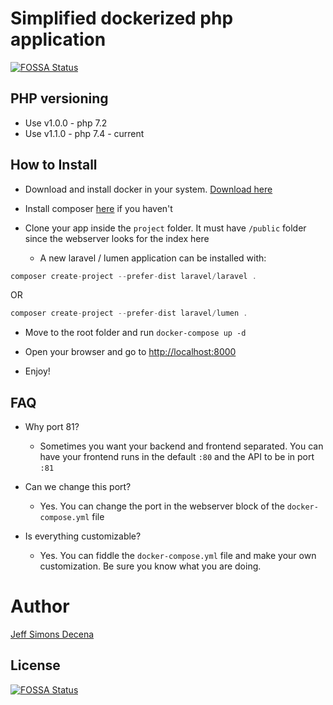 # Simplified dockerized php application
[![FOSSA Status](https://app.fossa.io/api/projects/git%2Bgithub.com%2Fjsdecena%2Fdocker-php-lemp.svg?type=shield)](https://app.fossa.io/projects/git%2Bgithub.com%2Fjsdecena%2Fdocker-php-lemp?ref=badge_shield)

## PHP versioning
- Use v1.0.0 - php 7.2
- Use v1.1.0 - php 7.4 - current

## How to Install

- Download and install docker in your system. [Download here](https://www.docker.com/get-started)

- Install composer [here](https://getcomposer.org/doc/00-intro.md) if you haven't

- Clone your app inside the `project` folder. It must have `/public` folder since the webserver looks for the index here

  - A new laravel / lumen application can be installed with:

```php
composer create-project --prefer-dist laravel/laravel .
```

OR

```php
composer create-project --prefer-dist laravel/lumen .
```

- Move to the root folder and run `docker-compose up -d`

- Open your browser and go to [http://localhost:8000](http://localhost:8000)

- Enjoy!

## FAQ

- Why port 81?
  - Sometimes you want your backend and frontend separated. You can have your frontend runs in the default `:80` and the API to be in port `:81`
  
- Can we change this port?
  - Yes. You can change the port in the webserver block of the `docker-compose.yml` file
  
- Is everything customizable?
  - Yes. You can fiddle the `docker-compose.yml` file and make your own customization. Be sure you know what you are doing.
  
  
  
# Author
[Jeff Simons Decena](https://jsdecena.me)

## License
[![FOSSA Status](https://app.fossa.io/api/projects/git%2Bgithub.com%2Fjsdecena%2Fdocker-php-lemp.svg?type=large)](https://app.fossa.io/projects/git%2Bgithub.com%2Fjsdecena%2Fdocker-php-lemp?ref=badge_large)